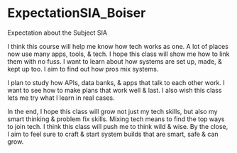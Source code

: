 # ExpectationSIA_Boiser
Expectation about the Subject SIA

I think this course will help me know how tech works as one. A lot of places now use many apps, tools, & tech. I hope this class will show me how to link them with no fuss. I want to learn about how systems are set up, made, & kept up too. I aim to find out how pros mix systems. 

I plan to study how APIs, data banks, & apps that talk to each other work. I want to see how to make plans that work well & last. I also wish this class lets me try what I learn in real cases.

In the end, I hope this class will grow not just my tech skills, but also my smart thinking & problem fix skills. Mixing tech means to find the top ways to join tech. I think this class will push me to think wild & wise. By the close, I aim to feel sure to craft & start system builds that are smart, safe & can grow.
